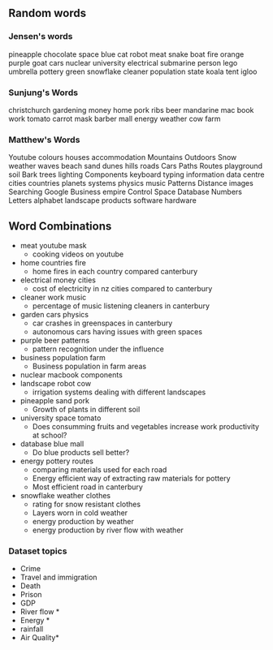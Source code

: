 ## Random words
### Jensen's words  
pineapple 
chocolate
space
blue
cat
robot
meat
snake
boat
fire
orange
purple
goat
cars
nuclear
university
electrical
submarine
person
lego
umbrella
pottery
green
snowflake
cleaner
population
state
koala
tent
igloo

### Sunjung's Words 
christchurch
gardening
money
home
pork ribs
beer
mandarine
mac book
work
tomato
carrot
mask
barber
mall
energy
weather
cow
farm

### Matthew's Words  
Youtube 
colours 
houses 
accommodation 
Mountains
 Outdoors
 Snow
 weather 
waves 
beach 
sand 
dunes 
hills 
roads 
Cars
 Paths
 Routes
 playground 
soil 
Bark
 trees 
lighting 
Components
 keyboard 
typing 
information 
data 
centre 
cities 
countries 
planets 
systems 
physics 
music 
Patterns
 Distance
 images 
Searching
 Google
 Business
 empire 
Control
 Space
 Database
 Numbers
 Letters
 alphabet 
landscape 
products 
software 
hardware


## Word Combinations
- meat youtube mask
  - cooking videos on youtube 
- home countries fire 
  - home fires in each country compared canterbury
- electrical money cities 
  - cost of electricity in nz cities compared to canterbury
- cleaner work music 
  - percentage of music listening cleaners in canterbury
- garden cars physics 
  - car crashes in greenspaces in canterbury  
  - autonomous cars having issues with green spaces  
- purple beer patterns 
  - pattern recognition under the influence
- business population farm 
  - Business population in farm areas
- nuclear macbook components 
- landscape robot cow 
  - irrigation systems dealing with different landscapes
- pineapple sand pork 
  - Growth of plants in different soil
- university space tomato 
  - Does consumming fruits and vegetables increase work productivity at school?
- database blue mall 
  - Do blue products sell better?
- energy pottery routes 
  - comparing materials used for each road
  - Energy efficient way of extracting raw materials for pottery  
  - Most efficient road in canterbury  
- snowflake weather clothes 
  - rating for snow resistant clothes
  - Layers worn in cold weather  
  - energy production by weather  
  - energy production by river flow with weather


### Dataset topics
- Crime
- Travel and immigration
- Death
- Prison
- GDP
- River flow *
- Energy *
- rainfall
- Air Quality*

